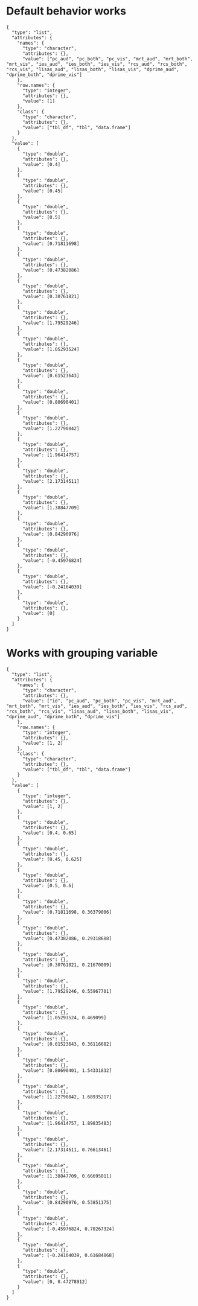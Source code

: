 # Default behavior works

    {
      "type": "list",
      "attributes": {
        "names": {
          "type": "character",
          "attributes": {},
          "value": ["pc_aud", "pc_both", "pc_vis", "mrt_aud", "mrt_both", "mrt_vis", "ies_aud", "ies_both", "ies_vis", "rcs_aud", "rcs_both", "rcs_vis", "lisas_aud", "lisas_both", "lisas_vis", "dprime_aud", "dprime_both", "dprime_vis"]
        },
        "row.names": {
          "type": "integer",
          "attributes": {},
          "value": [1]
        },
        "class": {
          "type": "character",
          "attributes": {},
          "value": ["tbl_df", "tbl", "data.frame"]
        }
      },
      "value": [
        {
          "type": "double",
          "attributes": {},
          "value": [0.4]
        },
        {
          "type": "double",
          "attributes": {},
          "value": [0.45]
        },
        {
          "type": "double",
          "attributes": {},
          "value": [0.5]
        },
        {
          "type": "double",
          "attributes": {},
          "value": [0.71811698]
        },
        {
          "type": "double",
          "attributes": {},
          "value": [0.47382086]
        },
        {
          "type": "double",
          "attributes": {},
          "value": [0.30761821]
        },
        {
          "type": "double",
          "attributes": {},
          "value": [1.79529246]
        },
        {
          "type": "double",
          "attributes": {},
          "value": [1.05293524]
        },
        {
          "type": "double",
          "attributes": {},
          "value": [0.61523643]
        },
        {
          "type": "double",
          "attributes": {},
          "value": [0.80690401]
        },
        {
          "type": "double",
          "attributes": {},
          "value": [1.22790842]
        },
        {
          "type": "double",
          "attributes": {},
          "value": [1.96414757]
        },
        {
          "type": "double",
          "attributes": {},
          "value": [2.17314511]
        },
        {
          "type": "double",
          "attributes": {},
          "value": [1.38847709]
        },
        {
          "type": "double",
          "attributes": {},
          "value": [0.84290976]
        },
        {
          "type": "double",
          "attributes": {},
          "value": [-0.45976824]
        },
        {
          "type": "double",
          "attributes": {},
          "value": [-0.24104039]
        },
        {
          "type": "double",
          "attributes": {},
          "value": [0]
        }
      ]
    }

# Works with grouping variable

    {
      "type": "list",
      "attributes": {
        "names": {
          "type": "character",
          "attributes": {},
          "value": ["id", "pc_aud", "pc_both", "pc_vis", "mrt_aud", "mrt_both", "mrt_vis", "ies_aud", "ies_both", "ies_vis", "rcs_aud", "rcs_both", "rcs_vis", "lisas_aud", "lisas_both", "lisas_vis", "dprime_aud", "dprime_both", "dprime_vis"]
        },
        "row.names": {
          "type": "integer",
          "attributes": {},
          "value": [1, 2]
        },
        "class": {
          "type": "character",
          "attributes": {},
          "value": ["tbl_df", "tbl", "data.frame"]
        }
      },
      "value": [
        {
          "type": "integer",
          "attributes": {},
          "value": [1, 2]
        },
        {
          "type": "double",
          "attributes": {},
          "value": [0.4, 0.65]
        },
        {
          "type": "double",
          "attributes": {},
          "value": [0.45, 0.625]
        },
        {
          "type": "double",
          "attributes": {},
          "value": [0.5, 0.6]
        },
        {
          "type": "double",
          "attributes": {},
          "value": [0.71811698, 0.36379006]
        },
        {
          "type": "double",
          "attributes": {},
          "value": [0.47382086, 0.29318688]
        },
        {
          "type": "double",
          "attributes": {},
          "value": [0.30761821, 0.21670009]
        },
        {
          "type": "double",
          "attributes": {},
          "value": [1.79529246, 0.55967701]
        },
        {
          "type": "double",
          "attributes": {},
          "value": [1.05293524, 0.469099]
        },
        {
          "type": "double",
          "attributes": {},
          "value": [0.61523643, 0.36116682]
        },
        {
          "type": "double",
          "attributes": {},
          "value": [0.80690401, 1.54331832]
        },
        {
          "type": "double",
          "attributes": {},
          "value": [1.22790842, 1.68935217]
        },
        {
          "type": "double",
          "attributes": {},
          "value": [1.96414757, 1.89835483]
        },
        {
          "type": "double",
          "attributes": {},
          "value": [2.17314511, 0.76613461]
        },
        {
          "type": "double",
          "attributes": {},
          "value": [1.38847709, 0.66695011]
        },
        {
          "type": "double",
          "attributes": {},
          "value": [0.84290976, 0.53851175]
        },
        {
          "type": "double",
          "attributes": {},
          "value": [-0.45976824, 0.70267324]
        },
        {
          "type": "double",
          "attributes": {},
          "value": [-0.24104039, 0.61684868]
        },
        {
          "type": "double",
          "attributes": {},
          "value": [0, 0.47278912]
        }
      ]
    }

